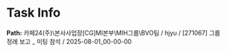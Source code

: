 # Task Info

**Path:** 카페24(주)\본사사업장\[CG]MI본부\MIH그룹\BVO팀 / hjyu / [271067] 그룹 정례 보고 _ 미팅 참석 / 2025-08-01_00-00-00

